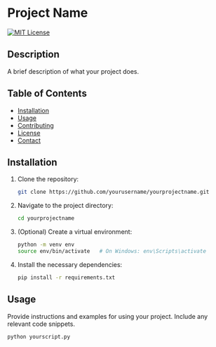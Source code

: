 # Project Name

[![MIT License](https://img.shields.io/badge/License-MIT-yellow.svg)](https://opensource.org/licenses/MIT)

## Description

A brief description of what your project does.

## Table of Contents

- [Installation](#installation)
- [Usage](#usage)
- [Contributing](#contributing)
- [License](#license)
- [Contact](#contact)

## Installation

1. Clone the repository:
    ```bash
    git clone https://github.com/yourusername/yourprojectname.git
    ```
2. Navigate to the project directory:
    ```bash
    cd yourprojectname
    ```
3. (Optional) Create a virtual environment:
    ```bash
    python -m venv env
    source env/bin/activate   # On Windows: env\Scripts\activate
    ```
4. Install the necessary dependencies:
    ```bash
    pip install -r requirements.txt
    ```

## Usage

Provide instructions and examples for using your project. Include any relevant code snippets.

```bash
python yourscript.py
